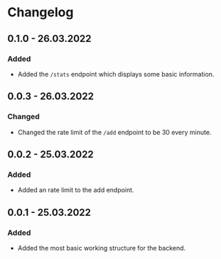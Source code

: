 # Changelog

## 0.1.0 - 26.03.2022

### Added

- Added the `/stats` endpoint which displays some basic information.

## 0.0.3 - 26.03.2022

### Changed

- Changed the rate limit of the `/add` endpoint to be 30 every minute.

## 0.0.2 - 25.03.2022

### Added

- Added an rate limit to the add endpoint.

## 0.0.1 - 25.03.2022

### Added

- Added the most basic working structure for the backend.
